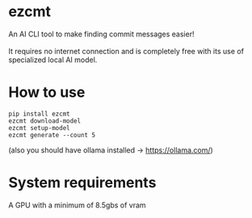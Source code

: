 # ezcmt
An AI CLI tool to make finding commit messages easier!\
\
It requires no internet connection and is completely free with its use of specialized local AI model.
#

# How to use
```
pip install ezcmt
ezcmt download-model
ezcmt setup-model
ezcmt generate --count 5
```
(also you should have ollama installed -> https://ollama.com/)
#

# System requirements
A GPU with a minimum of 8.5gbs of vram
